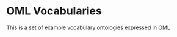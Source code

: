 # OML Vocabularies

This is a set of example vocabulary ontologies expressed in [OML](https://github.com/opencaesar/oml-language-server)
